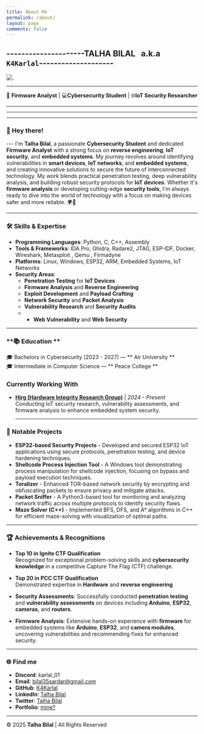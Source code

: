 ```yaml
---
title: About Me
permalink: /about/
layout: page
comments: false
---
```


## ---------------------**TALHA BILAL** &nbsp; a.k.a &nbsp; `K4Karlal`--------------------  

![.](../../assets/img/me.png)

---

🔐 **Firmware Analyst** | 💻**Cybersecurity Student** | 🌐**IoT Security Researcher**

--- 
--- 
--- 


### 👋 Hey there! 
--- I'm **Talha Bilal**, a passionate **Cybersecurity Student** and dedicated **Firmware Analyst** with a strong focus on **reverse engineering**, **IoT security**, and **embedded systems**. My journey revolves around identifying vulnerabilities in **smart devices**, **IoT networks**, and **embedded systems**, and creating innovative solutions to secure the future of interconnected technology. My work blends practical penetration testing, deep vulnerability analysis, and building robust security protocols for **IoT devices**. Whether it's **firmware analysis** or developing cutting-edge **security tools**, I'm always ready to dive into the world of technology with a focus on making devices safer and more reliable. 🌍🔐

---

### **🛠️ Skills & Expertise**
- **Programming Languages**: Python, C, C++, Assembly
- **Tools & Frameworks**: IDA Pro, Ghidra, Radare2, JTAG, ESP-IDF, Docker, Wireshark, Metasploit , Qemu , Firmadyne 
- **Platforms**: Linux, Windows, ESP32, ARM, Embedded Systems, IoT Networks
- **Security Areas**:
  - **Penetration Testing** for **IoT Devices**
  - **Firmware Analysis** and **Reverse Engineering**
  - **Exploit Development** and **Payload Crafting**
  - **Network Security** and **Packet Analysis**
  - **Vulnerability Research** and **Security Audits**
  - - **Web Vulnerability** and **Web Security**
  
---


### **📚 Education **
🎓 Bachelors in Cybersecurity (2023 - 2027) — ** Air University **   
🎓 Intermediate in Computer Science — ** Peace College **



### **Currently Working With**

- **[Hirg (Hardware Integrity Research Group)](https://www.hirg.online/)** | *2024 - Present*  
  Conducting IoT security research, vulnerability assessments, and firmware analysis to enhance embedded system security.

  ----
  

### **🔨 Notable Projects**
- **ESP32-based Security Projects** - Developed and secured ESP32 IoT applications using secure protocols, penetration testing, and device hardening techniques.
- **Shellcode Process Injection Tool** - A Windows tool demonstrating process manipulation for shellcode injection, focusing on bypass and payload execution techniques.
- **Toralizer** - Enhanced TOR-based network security by encrypting and obfuscating packets to ensure privacy and mitigate attacks.
- **Packet Sniffer** - A Python3-based tool for monitoring and analyzing network traffic across multiple protocols to identify security flaws.
- **Maze Solver (C++)** - Implemented BFS, DFS, and A* algorithms in C++ for efficient maze-solving with visualization of optimal paths.

---


### **🏆 Achievements & Recognitions**
- **Top 10 in Ignite CTF Qualification**  
  Recognized for exceptional problem-solving skills and **cybersecurity knowledge** in a competitive Capture The Flag (CTF) challenge.

- **Top 20 in PCC CTF Qualification**  
  Demonstrated expertise in **Hardware** and **reverse engineering** 

- **Security Assessments**: Successfully conducted **penetration testing** and **vulnerability assessments** on devices including **Arduino**, **ESP32**, **cameras**, and **routers**. 
- **Firmware Analysis**: Extensive hands-on experience with **firmware** for embedded systems like **Arduino**, **ESP32**, and **camera modules**, uncovering vulnerabilities and recommending fixes for enhanced security.

---
### 🌐 **Find me**
- **Discord**: karlal_01  
- **Email**: bilal35sardar@gmail.com 
- **GitHub**: [K4Karlal](https://github.com/K4Karlal)  
- **LinkedIn**: [Talha Bilal](https://www.linkedin.com/in/talha-bilal-karlal/)  
- **Twitter**:  [Talha Bilal](https://www.linkedin.com/in/talha-bilal-karlal/) 
- **Portfolio**: [mine?](https://k4karlal.github.io)  

---

© 2025 **Talha Bilal** | All Rights Reserved
